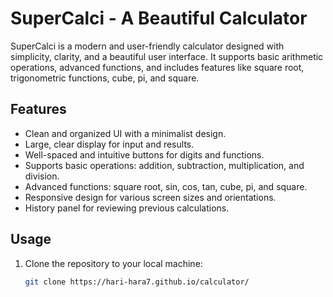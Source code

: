 # SuperCalci - A Beautiful Calculator

SuperCalci is a modern and user-friendly calculator designed with simplicity, clarity, and a beautiful user interface. It supports basic arithmetic operations, advanced functions, and includes features like square root, trigonometric functions, cube, pi, and square.

## Features

- Clean and organized UI with a minimalist design.
- Large, clear display for input and results.
- Well-spaced and intuitive buttons for digits and functions.
- Supports basic operations: addition, subtraction, multiplication, and division.
- Advanced functions: square root, sin, cos, tan, cube, pi, and square.
- Responsive design for various screen sizes and orientations.
- History panel for reviewing previous calculations.

## Usage

1. Clone the repository to your local machine:

   ```bash
   git clone https://hari-hara7.github.io/calculator/
